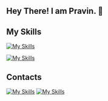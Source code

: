 ## Hey There! I am Pravin. :wave:

## My Skills
  
  [![My Skills](https://skillicons.dev/icons?i=java,python,c,cpp,php,js)](https://skillicons.dev)

  [![My Skills](https://skillicons.dev/icons?i=html,css,react,tailwind,materialui,git,github)](https://skillicons.dev)

## Contacts
  [![My Skills](https://skillicons.dev/icons?i=linkedin)](https://www.linkedin.com/in/pravin-adhav-)
  [![My Skills](https://skillicons.dev/icons?i=twitter)](https://twitter.com/pravin_0607)

